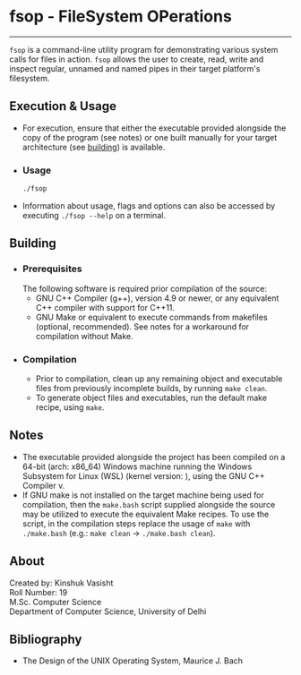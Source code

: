 # fsop - FileSystem OPerations
---

`fsop` is a command-line utility program for demonstrating various system calls for files in action. `fsop` allows the user to create, read, write and inspect regular, unnamed and named pipes in their target platform's filesystem.

## Execution & Usage

- For execution, ensure that either the executable provided alongside the copy of the program (see notes) or one built manually for your target architecture (see [building](#Building)) is available.

- ### Usage
  ```bash
  ./fsop 
  ```
- Information about usage, flags and options can also be accessed by executing ``` ./fsop --help ``` on a terminal.

## Building

- ### Prerequisites
  The following software is required prior compilation of the source:
  - GNU C++ Compiler (g++), version 4.9 or newer, or any equivalent C++ compiler with support for C++11.
  - GNU Make or equivalent to execute commands from makefiles (optional, recommended). See notes for a workaround for compilation without Make.
- ### Compilation
  - Prior to compilation, clean up any remaining object and executable files from previously incomplete builds, by running ```make clean```.
  - To generate object files and executables, run the default make recipe, using ```make```.

## Notes

- The executable provided alongside the project has been compiled on a 64-bit (arch: x86_64) Windows machine running the Windows Subsystem for Linux (WSL) (kernel version: ), using the GNU C++ Compiler v.
- If GNU make is not installed on the target machine being used for compilation, then the `make.bash` script supplied alongside the source may be utilized to execute the equivalent Make recipes. To use the script, in the compilation steps replace the usage of `make` with `./make.bash` (e.g.: `make clean` -> `./make.bash clean`).

## About

Created by:
    Kinshuk Vasisht  
    Roll Number: 19  
    M.Sc. Computer Science  
    Department of Computer Science, University of Delhi

## Bibliography

- The Design of the UNIX Operating System, Maurice J. Bach
